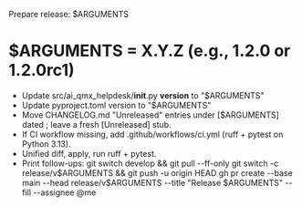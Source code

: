 Prepare release: $ARGUMENTS
# $ARGUMENTS = X.Y.Z (e.g., 1.2.0 or 1.2.0rc1)

- Update src/ai_qmx_helpdesk/__init__.py __version__ to "$ARGUMENTS"
- Update pyproject.toml version to "$ARGUMENTS"
- Move CHANGELOG.md "Unreleased" entries under [$ARGUMENTS] dated <TODAY>; leave a fresh [Unreleased] stub.
- If CI workflow missing, add .github/workflows/ci.yml (ruff + pytest on Python 3.13).
- Unified diff, apply, run ruff + pytest.
- Print follow-ups:
  git switch develop && git pull --ff-only
  git switch -c release/v$ARGUMENTS && git push -u origin HEAD
  gh pr create --base main --head release/v$ARGUMENTS --title "Release $ARGUMENTS" --fill --assignee @me
